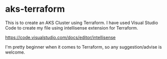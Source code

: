 # aks-terraform

This is to create an AKS Cluster using Terraform. I have used Visual Studio Code to create my file using intellisense extension for Terraform.

https://code.visualstudio.com/docs/editor/intellisense 

I'm pretty beginner when it comes to Terraform, so any suggestion/advise is welcome. 
